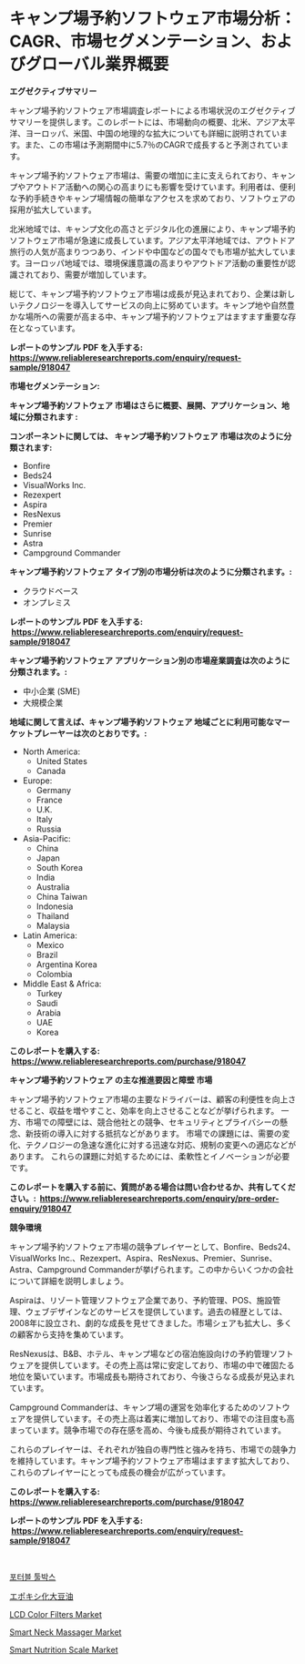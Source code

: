 <p><h1>キャンプ場予約ソフトウェア市場分析：CAGR、市場セグメンテーション、およびグローバル業界概要</h1></p><p><strong>エグゼクティブサマリー</strong></p>
<p><p>キャンプ場予約ソフトウェア市場調査レポートによる市場状況のエグゼクティブサマリーを提供します。このレポートには、市場動向の概要、北米、アジア太平洋、ヨーロッパ、米国、中国の地理的な拡大についても詳細に説明されています。また、この市場は予測期間中に5.7％のCAGRで成長すると予測されています。</p><p>キャンプ場予約ソフトウェア市場は、需要の増加に主に支えられており、キャンプやアウトドア活動への関心の高まりにも影響を受けています。利用者は、便利な予約手続きやキャンプ場情報の簡単なアクセスを求めており、ソフトウェアの採用が拡大しています。</p><p>北米地域では、キャンプ文化の高さとデジタル化の進展により、キャンプ場予約ソフトウェア市場が急速に成長しています。アジア太平洋地域では、アウトドア旅行の人気が高まりつつあり、インドや中国などの国々でも市場が拡大しています。ヨーロッパ地域では、環境保護意識の高まりやアウトドア活動の重要性が認識されており、需要が増加しています。</p><p>総じて、キャンプ場予約ソフトウェア市場は成長が見込まれており、企業は新しいテクノロジーを導入してサービスの向上に努めています。キャンプ地や自然豊かな場所への需要が高まる中、キャンプ場予約ソフトウェアはますます重要な存在となっています。</p></p>
<p><strong>レポートのサンプル PDF を入手する: <a href="https://www.reliableresearchreports.com/enquiry/request-sample/918047">https://www.reliableresearchreports.com/enquiry/request-sample/918047</a></strong></p>
<p><strong>市場セグメンテーション:</strong></p>
<p><strong> キャンプ場予約ソフトウェア 市場はさらに概要、展開、アプリケーション、地域に分類されます :</strong></p>
<p><strong>コンポーネントに関しては、 キャンプ場予約ソフトウェア 市場は次のように分類されます: &nbsp;</strong></p>
<p><ul><li>Bonfire</li><li>Beds24</li><li>VisualWorks Inc.</li><li>Rezexpert</li><li>Aspira</li><li>ResNexus</li><li>Premier</li><li>Sunrise</li><li>Astra</li><li>Campground Commander</li></ul></p>
<p><strong> キャンプ場予約ソフトウェア タイプ別の市場分析は次のように分類されます。:</strong></p>
<p><ul><li>クラウドベース</li><li>オンプレミス</li></ul></p>
<p><strong>レポートのサンプル PDF を入手する: &nbsp;<a href="https://www.reliableresearchreports.com/enquiry/request-sample/918047">https://www.reliableresearchreports.com/enquiry/request-sample/918047</a></strong></p>
<p><strong> キャンプ場予約ソフトウェア アプリケーション別の市場産業調査は次のように分類されます。:</strong></p>
<p><ul><li>中小企業 (SME)</li><li>大規模企業</li></ul></p>
<p><strong>地域に関して言えば、キャンプ場予約ソフトウェア 地域ごとに利用可能なマーケットプレーヤーは次のとおりです。:</strong></p>
<p><ul>
    <li>
        North America:
        <ul>
            <li>United States</li>
            <li>Canada</li>
        </ul>
    </li>
    <li>
        Europe:
        <ul>
            <li>Germany</li>
            <li>France</li>
            <li>U.K.</li>
            <li>Italy</li>
            <li>Russia</li>
        </ul>
    </li>
    <li>
        Asia-Pacific:
        <ul>
            <li>China</li>
            <li>Japan</li>
            <li>South Korea</li>
            <li>India</li>
            <li>Australia</li>
            <li>China Taiwan</li>
            <li>Indonesia</li>
            <li>Thailand</li>
            <li>Malaysia</li>
        </ul>
    </li>
    <li>
        Latin America:
        <ul>
            <li>Mexico</li>
            <li>Brazil</li>
            <li>Argentina Korea</li>
            <li>Colombia</li>
        </ul>
    </li>
    <li>
        Middle East & Africa:
        <ul>
            <li>Turkey</li>
            <li>Saudi</li>
            <li>Arabia</li>
            <li>UAE</li>
            <li>Korea</li>
        </ul>
    </li>
    </ul></p>
<p><strong>このレポートを購入する: &nbsp;<a href="https://www.reliableresearchreports.com/purchase/918047">https://www.reliableresearchreports.com/purchase/918047</a></strong></p>
<p><strong>キャンプ場予約ソフトウェア の主な推進要因と障壁 市場</strong></p>
<p><p>キャンプ場予約ソフトウェア市場の主要なドライバーは、顧客の利便性を向上させること、収益を増やすこと、効率を向上させることなどが挙げられます。 一方、市場での障壁には、競合他社との競争、セキュリティとプライバシーの懸念、新技術の導入に対する抵抗などがあります。 市場での課題には、需要の変化、テクノロジーの急速な進化に対する迅速な対応、規制の変更への適応などがあります。 これらの課題に対処するためには、柔軟性とイノベーションが必要です。</p></p>
<p><strong>このレポートを購入する前に、質問がある場合は問い合わせるか、共有してください。:&nbsp; <a href="https://www.reliableresearchreports.com/enquiry/pre-order-enquiry/918047">https://www.reliableresearchreports.com/enquiry/pre-order-enquiry/918047</a></strong></p>
<p><strong>競争環境</strong></p>
<p><p>キャンプ場予約ソフトウェア市場の競争プレイヤーとして、Bonfire、Beds24、VisualWorks Inc.、Rezexpert、Aspira、ResNexus、Premier、Sunrise、Astra、Campground Commanderが挙げられます。この中からいくつかの会社について詳細を説明しましょう。</p><p>Aspiraは、リゾート管理ソフトウェア企業であり、予約管理、POS、施設管理、ウェブデザインなどのサービスを提供しています。過去の経歴としては、2008年に設立され、劇的な成長を見せてきました。市場シェアも拡大し、多くの顧客から支持を集めています。</p><p>ResNexusは、B&B、ホテル、キャンプ場などの宿泊施設向けの予約管理ソフトウェアを提供しています。その売上高は常に安定しており、市場の中で確固たる地位を築いています。市場成長も期待されており、今後さらなる成長が見込まれています。</p><p>Campground Commanderは、キャンプ場の運営を効率化するためのソフトウェアを提供しています。その売上高は着実に増加しており、市場での注目度も高まっています。競争市場での存在感を高め、今後も成長が期待されています。</p><p>これらのプレイヤーは、それぞれが独自の専門性と強みを持ち、市場での競争力を維持しています。キャンプ場予約ソフトウェア市場はますます拡大しており、これらのプレイヤーにとっても成長の機会が広がっています。</p></p>
<p><strong>このレポートを購入する: &nbsp; <a href="https://www.reliableresearchreports.com/purchase/918047">https://www.reliableresearchreports.com/purchase/918047</a></strong></p>
<p><strong>レポートのサンプル PDF を入手する: &nbsp;<a href="https://www.reliableresearchreports.com/enquiry/request-sample/918047">https://www.reliableresearchreports.com/enquiry/request-sample/918047</a></strong><strong></strong></p>
<p>&nbsp;</p>
<p><p><a href="https://medium.com/@fredzurtlauf67806/%ED%9C%B4%EB%8C%80%EC%9A%A9-%EA%B3%B5%EA%B5%AC-%EC%83%81%EC%9E%90-%EC%8B%9C%EC%9E%A5-%EC%A0%84%EB%A7%9D-%EC%82%B0%EC%97%85-%EA%B0%9C%EC%9A%94-%EB%B0%8F-%EC%98%88%EC%B8%A1-2024%EB%85%84%EB%B6%80%ED%84%B0-2031%EB%85%84%EA%B9%8C%EC%A7%80-96e4d0a14ab6">포터블 툴박스</a></p><p><a href="https://medium.com/@sandeepayare180/%E3%82%A8%E3%83%9D%E3%82%AD%E3%82%B7%E5%8C%96%E5%A4%A7%E8%B1%86%E6%B2%B9%E5%B8%82%E5%A0%B4%E3%81%AE%E5%88%86%E6%9E%90%E3%81%A82024%E5%B9%B4%E3%81%8B%E3%82%892031%E5%B9%B4%E3%81%BE%E3%81%A7%E3%81%AE%E4%BA%88%E6%B8%AC%E3%81%95%E3%82%8C%E3%81%9F%E8%A6%8F%E6%A8%A1-387b18474ec7">エポキシ化大豆油</a></p><p><a href="https://view.publitas.com/reportprime-1/lcd-color-filters-market-furnish-information-about-market-size-market-share-market-dynamics-and-projections-spanning-from-2024-to-2031/">LCD Color Filters Market</a></p><p><a href="https://unruly-ladybug-44b.notion.site/Smart-Neck-Massager-Market-Size-Market-Share-and-Global-Market-Analysis-Report-2024-2031-2fc148bff561438d8e9d0696cf20eb5b">Smart Neck Massager Market</a></p><p><a href="https://gentle-editor-9db.notion.site/Smart-Nutrition-Scale-Market-Size-Furnishes-Valuable-Information-Encompassing-Market-Share-Market-T-5bcff970b39a48d183ec740384b35f41">Smart Nutrition Scale Market</a></p></p>